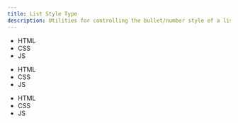 ```yaml
---
title: List Style Type
description: Utilities for controlling the bullet/number style of a list.
---
```

<div>
	<table-utility prefix="list" property="list-style-type" class="mb-lg"></table-utility>
    <card-example>
		<div class="container flex justify-around h-full rounded-md bg-surface-1 text-white p-24">
			<div class="flex items-center">
				<ul class="list-none">
					<li>HTML</li>
					<li>CSS</li>
					<li>JS</li>
				</ul>
			</div>
			<div class="flex items-center">
				<ul class="list-disc">
					<li>HTML</li>
					<li>CSS</li>
					<li>JS</li>
				</ul>
			</div>
			<div class="flex items-center">
				<ul class="list-decimal">
					<li>HTML</li>
					<li>CSS</li>
					<li>JS</li>
				</ul>
			</div>
		</div>
    </card-example>
</div>